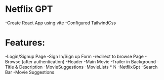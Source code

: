 # Netflix GPT
-Create React App using  vite
-Configured TailwindCss


# Features:
-Login/Signup Page
   -Sign In/Sign up Form
   -redirect to browse Page
-Browse (after authentication)
   -Header
   -Main Movie
      -Trailer in Background
      -Title  & Description
      -MovieSuggestions
        -MovieLists * N
  -NetflixGpt
     -Search Bar
     -Movie Suggestions